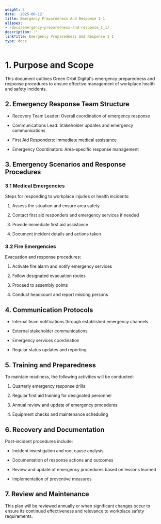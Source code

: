 ```yaml
---
weight: 2
date: '2025-06-12'
title: Emergency Preparedness And Response 1 1
aliases:
- /docs/emergency-preparedness-and-response_1_1/
description: ''
linkTitle: Emergency Preparedness And Response 1 1
type: docs
---
```


<!-- Unsupported block type: table_of_contents -->

# 1. Purpose and Scope

This document outlines Green Orbit Digital's emergency preparedness and response procedures to ensure effective management of workplace health and safety incidents.

## 2. Emergency Response Team Structure

- Recovery Team Leader: Overall coordination of emergency response

- Communications Lead: Stakeholder updates and emergency communications

- First Aid Responders: Immediate medical assistance

- Emergency Coordinators: Area-specific response management

## 3. Emergency Scenarios and Response Procedures

### 3.1 Medical Emergencies

Steps for responding to workplace injuries or health incidents:

1. Assess the situation and ensure area safety

1. Contact first aid responders and emergency services if needed

1. Provide immediate first aid assistance

1. Document incident details and actions taken

### 3.2 Fire Emergencies

Evacuation and response procedures:

1. Activate fire alarm and notify emergency services

1. Follow designated evacuation routes

1. Proceed to assembly points

1. Conduct headcount and report missing persons

## 4. Communication Protocols

- Internal team notifications through established emergency channels

- External stakeholder communications

- Emergency services coordination

- Regular status updates and reporting

## 5. Training and Preparedness

To maintain readiness, the following activities will be conducted:

1. Quarterly emergency response drills

1. Regular first aid training for designated personnel

1. Annual review and update of emergency procedures

1. Equipment checks and maintenance scheduling

## 6. Recovery and Documentation

Post-incident procedures include:

- Incident investigation and root cause analysis

- Documentation of response actions and outcomes

- Review and update of emergency procedures based on lessons learned

- Implementation of preventive measures

## 7. Review and Maintenance

This plan will be reviewed annually or when significant changes occur to ensure its continued effectiveness and relevance to workplace safety requirements.